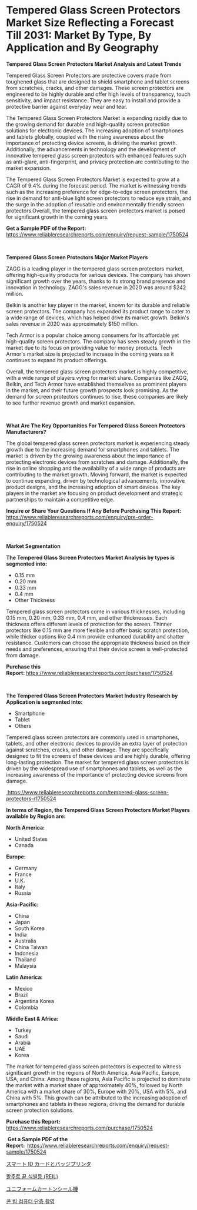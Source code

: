<p><h1>Tempered Glass Screen Protectors Market Size Reflecting a Forecast Till 2031: Market By Type, By Application and By Geography</h1></p><p><strong>Tempered Glass Screen Protectors Market Analysis and Latest Trends</strong></p>
<p><p>Tempered Glass Screen Protectors are protective covers made from toughened glass that are designed to shield smartphone and tablet screens from scratches, cracks, and other damages. These screen protectors are engineered to be highly durable and offer high levels of transparency, touch sensitivity, and impact resistance. They are easy to install and provide a protective barrier against everyday wear and tear.</p><p>The Tempered Glass Screen Protectors Market is expanding rapidly due to the growing demand for durable and high-quality screen protection solutions for electronic devices. The increasing adoption of smartphones and tablets globally, coupled with the rising awareness about the importance of protecting device screens, is driving the market growth. Additionally, the advancements in technology and the development of innovative tempered glass screen protectors with enhanced features such as anti-glare, anti-fingerprint, and privacy protection are contributing to the market expansion.</p><p>The Tempered Glass Screen Protectors Market is expected to grow at a CAGR of 9.4% during the forecast period. The market is witnessing trends such as the increasing preference for edge-to-edge screen protectors, the rise in demand for anti-blue light screen protectors to reduce eye strain, and the surge in the adoption of reusable and environmentally friendly screen protectors.Overall, the tempered glass screen protectors market is poised for significant growth in the coming years.</p></p>
<p><strong>Get a Sample PDF of the Report:&nbsp;</strong> <a href="https://www.reliableresearchreports.com/enquiry/request-sample/1750524">https://www.reliableresearchreports.com/enquiry/request-sample/1750524</a></p>
<p>&nbsp;</p>
<p><strong>Tempered Glass Screen Protectors Major Market Players</strong></p>
<p><p>ZAGG is a leading player in the tempered glass screen protectors market, offering high-quality products for various devices. The company has shown significant growth over the years, thanks to its strong brand presence and innovation in technology. ZAGG's sales revenue in 2020 was around $242 million.</p><p>Belkin is another key player in the market, known for its durable and reliable screen protectors. The company has expanded its product range to cater to a wide range of devices, which has helped drive its market growth. Belkin's sales revenue in 2020 was approximately $150 million.</p><p>Tech Armor is a popular choice among consumers for its affordable yet high-quality screen protectors. The company has seen steady growth in the market due to its focus on providing value for money products. Tech Armor's market size is projected to increase in the coming years as it continues to expand its product offerings.</p><p>Overall, the tempered glass screen protectors market is highly competitive, with a wide range of players vying for market share. Companies like ZAGG, Belkin, and Tech Armor have established themselves as prominent players in the market, and their future growth prospects look promising. As the demand for screen protectors continues to rise, these companies are likely to see further revenue growth and market expansion.</p></p>
<p>&nbsp;</p>
<p><strong>What Are The Key Opportunities For Tempered Glass Screen Protectors Manufacturers?</strong></p>
<p><p>The global tempered glass screen protectors market is experiencing steady growth due to the increasing demand for smartphones and tablets. The market is driven by the growing awareness about the importance of protecting electronic devices from scratches and damage. Additionally, the rise in online shopping and the availability of a wide range of products are contributing to the market growth. Moving forward, the market is expected to continue expanding, driven by technological advancements, innovative product designs, and the increasing adoption of smart devices. The key players in the market are focusing on product development and strategic partnerships to maintain a competitive edge.</p></p>
<p><strong>Inquire or Share Your Questions If Any Before Purchasing This Report:</strong> <a href="https://www.reliableresearchreports.com/enquiry/pre-order-enquiry/1750524">https://www.reliableresearchreports.com/enquiry/pre-order-enquiry/1750524</a></p>
<p>&nbsp;</p>
<p><strong>Market Segmentation</strong></p>
<p><strong>The Tempered Glass Screen Protectors Market Analysis by types is segmented into:</strong></p>
<p><ul><li>0.15 mm</li><li>0.20 mm</li><li>0.33 mm</li><li>0.4 mm</li><li>Other Thickness</li></ul></p>
<p><p>Tempered glass screen protectors come in various thicknesses, including 0.15 mm, 0.20 mm, 0.33 mm, 0.4 mm, and other thicknesses. Each thickness offers different levels of protection for the screen. Thinner protectors like 0.15 mm are more flexible and offer basic scratch protection, while thicker options like 0.4 mm provide enhanced durability and shatter resistance. Customers can choose the appropriate thickness based on their needs and preferences, ensuring that their device screen is well-protected from damage.</p></p>
<p><strong>Purchase this Report:&nbsp;</strong><a href="https://www.reliableresearchreports.com/purchase/1750524">https://www.reliableresearchreports.com/purchase/1750524</a></p>
<p>&nbsp;</p>
<p><strong>The Tempered Glass Screen Protectors Market Industry Research by Application is segmented into:</strong></p>
<p><ul><li>Smartphone</li><li>Tablet</li><li>Others</li></ul></p>
<p><p>Tempered glass screen protectors are commonly used in smartphones, tablets, and other electronic devices to provide an extra layer of protection against scratches, cracks, and other damage. They are specifically designed to fit the screens of these devices and are highly durable, offering long-lasting protection. The market for tempered glass screen protectors is driven by the widespread use of smartphones and tablets, as well as the increasing awareness of the importance of protecting device screens from damage.</p></p>
<p><a href="https://www.reliableresearchreports.com/tempered-glass-screen-protectors-r1750524">&nbsp;https://www.reliableresearchreports.com/tempered-glass-screen-protectors-r1750524</a></p>
<p><strong>In terms of Region, the Tempered Glass Screen Protectors Market Players available by Region are:</strong></p>
<p>
    <p> <strong> North America: </strong>
        <ul>
            <li>United States</li>
            <li>Canada</li>
        </ul>
        </p> 
    <p> <strong> Europe: </strong>
        <ul>
            <li>Germany</li>
            <li>France</li>
            <li>U.K.</li>
            <li>Italy</li>
            <li>Russia</li>
        </ul>
        </p> 
    <p> <strong> Asia-Pacific: </strong>
        <ul>
            <li>China</li>
            <li>Japan</li>
            <li>South Korea</li>
            <li>India</li>
            <li>Australia</li>
            <li>China Taiwan</li>
            <li>Indonesia</li>
            <li>Thailand</li>
            <li>Malaysia</li>
        </ul>
        </p> 
    <p> <strong> Latin America: </strong>
        <ul>
            <li>Mexico</li>
            <li>Brazil</li>
            <li>Argentina Korea</li>
            <li>Colombia</li>
        </ul>
        </p> 
    <p> <strong> Middle East & Africa: </strong>
        <ul>
            <li>Turkey</li>
            <li>Saudi</li>
            <li>Arabia</li>
            <li>UAE</li>
            <li>Korea</li>
        </ul>
    </p>
    </p>
<p><p>The market for tempered glass screen protectors is expected to witness significant growth in the regions of North America, Asia Pacific, Europe, USA, and China. Among these regions, Asia Pacific is projected to dominate the market with a market share of approximately 40%, followed by North America with a market share of 30%, Europe with 20%, USA with 5%, and China with 5%. This growth can be attributed to the increasing adoption of smartphones and tablets in these regions, driving the demand for durable screen protection solutions.</p></p>
<p><strong>Purchase this Report: </strong><a href="https://www.reliableresearchreports.com/purchase/1750524">https://www.reliableresearchreports.com/purchase/1750524</a></p>
<p>&nbsp;<strong>Get a Sample PDF of the Report:&nbsp;&nbsp;</strong><a href="https://www.reliableresearchreports.com/enquiry/request-sample/1750524">https://www.reliableresearchreports.com/enquiry/request-sample/1750524</a></p>
<p><strong></strong></p>
<p><p><a href="https://github.com/lily-u-genius/Market-Research-Report-List-2/blob/main/2330088141562.md">スマート ID カードとバッジプリンタ</a></p><p><a href="https://medium.com/@ethawolf/%EB%9F%B0%EC%9B%A8%EC%9D%B4-%EC%A2%85%EB%8B%A8-%EC%8B%9D%EB%B3%84%EB%93%B1-reil-%EC%8B%9C%EC%9E%A5-%EA%B7%9C%EB%AA%A8-%EC%A0%90%EC%9C%A0%EC%9C%A8-%EB%B0%8F-%ED%8A%B8%EB%A0%8C%EB%93%9C-%EB%B6%84%EC%84%9D-%EB%B3%B4%EA%B3%A0%EC%84%9C-%EC%B5%9C%EC%A2%85%EC%82%AC%EC%9A%A9%EC%B2%98-%EC%8A%A4%ED%86%B1-%EB%B0%94-%EB%9F%B0%EC%9B%A8%EC%9D%B4-%EA%B8%B0%ED%83%80-%EC%9B%90%EC%9E%90%EC%9E%AC%EB%B3%84-2031%EB%85%84%EA%B9%8C%EC%A7%80-%EC%98%88%EC%B8%A1-3c54a3781d99">활주로 끝 식별등 (REIL)</a></p><p><a href="https://medium.com/@cielostamm/%E3%83%A6%E3%83%8B%E3%83%95%E3%82%A9%E3%83%BC%E3%83%A0%E3%82%AB%E3%83%BC%E3%83%88%E3%83%B3%E5%B0%81%E6%AD%A2%E6%A9%9F%E3%81%AE%E5%B8%82%E5%A0%B4%E3%82%B7%E3%82%A7%E3%82%A2%E3%81%A8%E5%B8%82%E5%A0%B4%E5%88%86%E6%9E%90-%E6%88%90%E9%95%B7%E3%83%88%E3%83%AC%E3%83%B3%E3%83%89%E3%81%A8%E4%BA%88%E6%B8%AC-2024%E5%B9%B4%E3%81%8B%E3%82%892031%E5%B9%B4%E3%81%BE%E3%81%A7%E3%81%AE%E6%9C%9F%E9%96%93-87c6c77ed799">ユニフォームカートンシール機</a></p><p><a href="https://github.com/laholand/Market-Research-Report-List-4/blob/main/3368300149403.md">콘 빔 컴퓨터 단층 촬영</a></p></p>